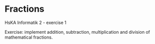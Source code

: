 # Fractions
HsKA Informatik 2 - exercise 1

Exercise: implement addition, subtraction, multiplication and division of mathematical fractions.
